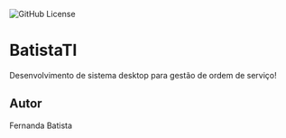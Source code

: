 ![GitHub License](https://img.shields.io/github/license/fernandass2/BatistaTI)


# BatistaTI
Desenvolvimento de sistema desktop para gestão de ordem de serviço!

## Autor
Fernanda Batista
